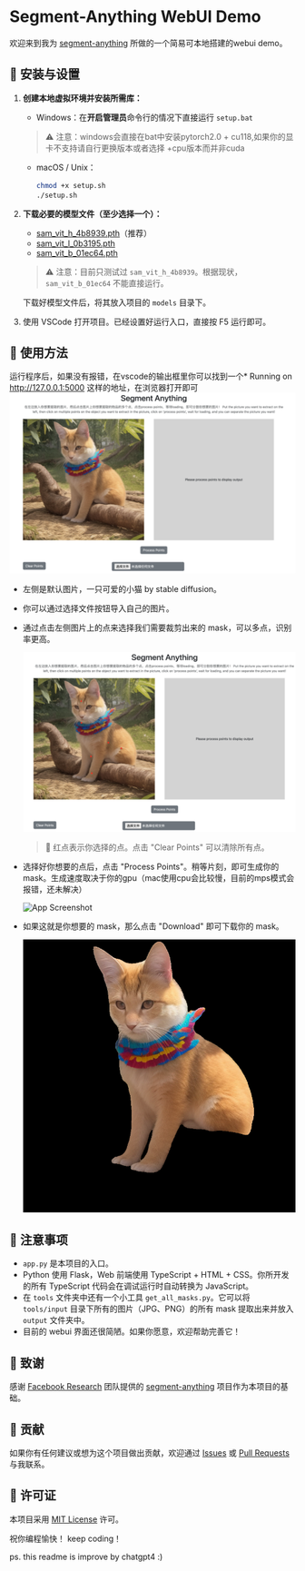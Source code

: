 # Segment-Anything WebUI Demo

欢迎来到我为 [segment-anything](https://github.com/facebookresearch/segment-anything) 所做的一个简易可本地搭建的webui demo。

## 🚀 安装与设置

1. **创建本地虚拟环境并安装所需库：**

    - Windows：在**开启管理员**命令行的情况下直接运行 `setup.bat`
    > ⚠️ 注意：windows会直接在bat中安装pytorch2.0 + cu118,如果你的显卡不支持请自行更换版本或者选择 +cpu版本而并非cuda
    - macOS / Unix：
        ```bash
        chmod +x setup.sh
        ./setup.sh
        ```

2. **下载必要的模型文件（至少选择一个）：**

    - [sam_vit_h_4b8939.pth](https://dl.fbaipublicfiles.com/segment_anything/sam_vit_h_4b8939.pth)（推荐）
    - [sam_vit_l_0b3195.pth](https://dl.fbaipublicfiles.com/segment_anything/sam_vit_l_0b3195.pth)
    - [sam_vit_b_01ec64.pth](https://dl.fbaipublicfiles.com/segment_anything/sam_vit_b_01ec64.pth)

    > ⚠️ 注意：目前只测试过 `sam_vit_h_4b8939`。根据现状，`sam_vit_b_01ec64` 不能直接运行。

    下载好模型文件后，将其放入项目的 `models` 目录下。

3. 使用 VSCode 打开项目。已经设置好运行入口，直接按 F5 运行即可。

## 🎨 使用方法
运行程序后，如果没有报错，在vscode的输出框里你可以找到一个* Running on http://127.0.0.1:5000 这样的地址，在浏览器打开即可
![App Screenshot](assets/webui.png?raw=true)

- 左侧是默认图片，一只可爱的小猫 by stable diffusion。
- 你可以通过选择文件按钮导入自己的图片。
- 通过点击左侧图片上的点来选择我们需要裁剪出来的 mask，可以多点，识别率更高。

    ![App Screenshot](assets/clickpoints.png?raw=true)

    > 🔴 红点表示你选择的点。点击 "Clear Points" 可以清除所有点。

- 选择好你想要的点后，点击 "Process Points"。稍等片刻，即可生成你的 mask。生成速度取决于你的gpu（mac使用cpu会比较慢，目前的mps模式会报错，还未解决）

    ![App Screenshot](assets/result.png?raw=true)

- 如果这就是你想要的 mask，那么点击 "Download" 即可下载你的 mask。

    ![App Screenshot](assets/mask.png?raw=true)

## 📝 注意事项

- `app.py` 是本项目的入口。
- Python 使用 Flask，Web 前端使用 TypeScript + HTML + CSS。你所开发的所有 TypeScript 代码会在调试运行时自动转换为 JavaScript。
- 在 `tools` 文件夹中还有一个小工具 `get_all_masks.py`。它可以将 `tools/input` 目录下所有的图片（JPG、PNG）的所有 mask 提取出来并放入 `output` 文件夹中。
- 目前的 webui 界面还很简陋。如果你愿意，欢迎帮助完善它！

## 🌟 致谢

感谢 [Facebook Research](https://github.com/facebookresearch) 团队提供的 [segment-anything](https://github.com/facebookresearch/segment-anything) 项目作为本项目的基础。

## 🤝 贡献

如果你有任何建议或想为这个项目做出贡献，欢迎通过 [Issues](https://github.com/varhuman/SAM-webui/issues) 或 [Pull Requests](https://github.com/varhuman/SAM-webui/pulls) 与我联系。

## 📄 许可证

本项目采用 [MIT License](LICENSE) 许可。

祝你编程愉快！
keep coding！

ps. this readme is improve by chatgpt4 :)
